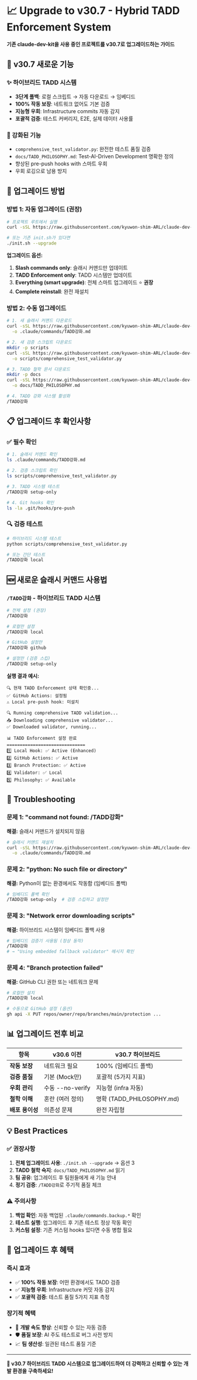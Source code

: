 <!--
@meta
id: document_20250905_1110_UPGRADE_TO_v30.7
type: document
scope: operational
status: archived
created: 2025-09-05
updated: 2025-09-05
tags: UPGRADE, v30.7, UPGRADE_TO_v30.7.md
related: 
-->

# 📈 Upgrade to v30.7 - Hybrid TADD Enforcement System

**기존 claude-dev-kit을 사용 중인 프로젝트를 v30.7로 업그레이드하는 가이드**

## 🎯 v30.7 새로운 기능

### ✨ 하이브리드 TADD 시스템
- **3단계 폴백**: 로컬 스크립트 → 자동 다운로드 → 임베디드
- **100% 작동 보장**: 네트워크 없어도 기본 검증
- **지능형 우회**: Infrastructure commits 자동 감지
- **포괄적 검증**: 테스트 커버리지, E2E, 실제 데이터 사용률

### 🔧 강화된 기능
- `comprehensive_test_validator.py`: 완전한 테스트 품질 검증
- `docs/TADD_PHILOSOPHY.md`: Test-AI-Driven Development 명확한 정의
- 향상된 pre-push hooks with 스마트 우회
- 우회 로깅으로 남용 방지

## 🚀 업그레이드 방법

### 방법 1: 자동 업그레이드 (권장)
```bash
# 프로젝트 루트에서 실행
curl -sSL https://raw.githubusercontent.com/kyuwon-shim-ARL/claude-dev-kit/main/init.sh | bash -s --upgrade

# 또는 기존 init.sh가 있다면
./init.sh --upgrade
```

**업그레이드 옵션:**
1. **Slash commands only**: 슬래시 커맨드만 업데이트
2. **TADD Enforcement only**: TADD 시스템만 업데이트
3. **Everything (smart upgrade)**: 전체 스마트 업그레이드 ⭐ **권장**
4. **Complete reinstall**: 완전 재설치

### 방법 2: 수동 업그레이드
```bash
# 1. 새 슬래시 커맨드 다운로드
curl -sSL https://raw.githubusercontent.com/kyuwon-shim-ARL/claude-dev-kit/main/.claude/commands/TADD강화.md \
  -o .claude/commands/TADD강화.md

# 2. 새 검증 스크립트 다운로드
mkdir -p scripts
curl -sSL https://raw.githubusercontent.com/kyuwon-shim-ARL/claude-dev-kit/main/scripts/comprehensive_test_validator.py \
  -o scripts/comprehensive_test_validator.py

# 3. TADD 철학 문서 다운로드
mkdir -p docs
curl -sSL https://raw.githubusercontent.com/kyuwon-shim-ARL/claude-dev-kit/main/docs/TADD_PHILOSOPHY.md \
  -o docs/TADD_PHILOSOPHY.md

# 4. TADD 강화 시스템 활성화
/TADD강화
```

## 📋 업그레이드 후 확인사항

### ✅ 필수 확인
```bash
# 1. 슬래시 커맨드 확인
ls .claude/commands/TADD강화.md

# 2. 검증 스크립트 확인
ls scripts/comprehensive_test_validator.py

# 3. TADD 시스템 테스트
/TADD강화 setup-only

# 4. Git hooks 확인
ls -la .git/hooks/pre-push
```

### 🔍 검증 테스트
```bash
# 하이브리드 시스템 테스트
python scripts/comprehensive_test_validator.py

# 또는 간단 테스트
/TADD강화 local
```

## 🆕 새로운 슬래시 커맨드 사용법

### `/TADD강화` - 하이브리드 TADD 시스템
```bash
# 전체 설정 (권장)
/TADD강화

# 로컬만 설정
/TADD강화 local

# GitHub 설정만
/TADD강화 github

# 설정만 (검증 스킵)
/TADD강화 setup-only
```

**실행 결과 예시:**
```
🔍 현재 TADD Enforcement 상태 확인중...
✅ GitHub Actions: 설정됨
⚠️ Local pre-push hook: 미설치

🔍 Running comprehensive TADD validation...
📥 Downloading comprehensive validator...
✅ Downloaded validator, running...

📊 TADD Enforcement 설정 완료
==============================
1️⃣ Local Hook: ✅ Active (Enhanced)
2️⃣ GitHub Actions: ✅ Active
3️⃣ Branch Protection: ✅ Active
4️⃣ Validator: ✅ Local
5️⃣ Philosophy: ✅ Available
```

## 🔧 Troubleshooting

### 문제 1: "command not found: /TADD강화"
**해결:** 슬래시 커맨드가 설치되지 않음
```bash
# 슬래시 커맨드 재설치
curl -sSL https://raw.githubusercontent.com/kyuwon-shim-ARL/claude-dev-kit/main/.claude/commands/TADD강화.md \
  -o .claude/commands/TADD강화.md
```

### 문제 2: "python: No such file or directory"
**해결:** Python이 없는 환경에서도 작동함 (임베디드 폴백)
```bash
# 임베디드 폴백 확인
/TADD강화 setup-only  # 검증 스킵하고 설정만
```

### 문제 3: "Network error downloading scripts"
**해결:** 하이브리드 시스템이 임베디드 폴백 사용
```bash
# 임베디드 검증기 사용됨 (정상 동작)
/TADD강화
# → "Using embedded fallback validator" 메시지 확인
```

### 문제 4: "Branch protection failed"
**해결:** GitHub CLI 권한 또는 네트워크 문제
```bash
# 로컬만 설치
/TADD강화 local

# 수동으로 GitHub 설정 (옵션)
gh api -X PUT repos/owner/repo/branches/main/protection ...
```

## 📊 업그레이드 전후 비교

| 항목 | v30.6 이전 | v30.7 하이브리드 |
|------|-----------|--------------|
| **작동 보장** | 네트워크 필요 | 100% (임베디드 폴백) |
| **검증 품질** | 기본 (Mock만) | 포괄적 (5가지 지표) |
| **우회 관리** | 수동 --no-verify | 지능형 (infra 자동) |
| **철학 이해** | 혼란 (여러 정의) | 명확 (TADD_PHILOSOPHY.md) |
| **배포 용이성** | 의존성 문제 | 완전 자립형 |

## 💡 Best Practices

### ✅ 권장사항
1. **전체 업그레이드 사용**: `./init.sh --upgrade` → 옵션 3
2. **TADD 철학 숙지**: `docs/TADD_PHILOSOPHY.md` 읽기
3. **팀 공유**: 업그레이드 후 팀원들에게 새 기능 안내
4. **정기 검증**: `/TADD강화`로 주기적 품질 체크

### ⚠️ 주의사항
1. **백업 확인**: 자동 백업된 `.claude/commands.backup.*` 확인
2. **테스트 실행**: 업그레이드 후 기존 테스트 정상 작동 확인
3. **커스텀 설정**: 기존 커스텀 hooks 있다면 수동 병합 필요

## 🎯 업그레이드 후 혜택

### 즉시 효과
- ✅ **100% 작동 보장**: 어떤 환경에서도 TADD 검증
- ✅ **지능형 우회**: Infrastructure 커밋 자동 감지
- ✅ **포괄적 검증**: 테스트 품질 5가지 지표 측정

### 장기적 혜택
- 🚀 **개발 속도 향상**: 신뢰할 수 있는 자동 검증
- 🛡️ **품질 보장**: AI 주도 테스트로 버그 사전 방지
- 📈 **팀 생산성**: 일관된 테스트 품질 기준

---

**🎉 v30.7 하이브리드 TADD 시스템으로 업그레이드하여 더 강력하고 신뢰할 수 있는 개발 환경을 구축하세요!**